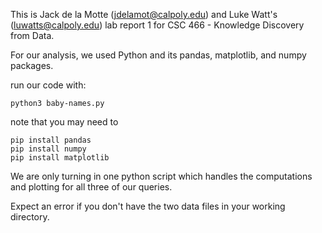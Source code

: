 This is Jack de la Motte (jdelamot@calpoly.edu) and Luke Watt's (luwatts@calpoly.edu) lab report 1 for CSC 466 - Knowledge Discovery from Data.

For our analysis, we used Python and its pandas, matplotlib, and numpy packages.

run our code with:
```
python3 baby-names.py
```

note that you may need to
```
pip install pandas
pip install numpy
pip install matplotlib
```

We are only turning in one python script which handles the computations and plotting for all three of our queries.

Expect an error if you don't have the two data files in your working directory.

